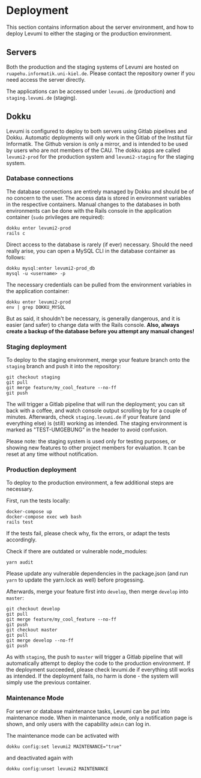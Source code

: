 # Deployment

This section contains information about the server environment, and how to deploy Levumi to either the staging or the production environment.

## Servers

Both the production and the staging systems of Levumi are hosted on `ruapehu.informatik.uni-kiel.de`. Please contact the repository owner if you need access the server directly.

The applications can be accessed under `levumi.de` (production) and `staging.levumi.de` (staging).

## Dokku

Levumi is configured to deploy to both servers using Gitlab pipelines and Dokku. Automatic deployments will only work in the Gitlab of the Institut für Informatik. The Github version is only a mirror, and is intended to be used by users who are not members of the CAU.
The dokku apps are called `levumi2-prod` for the production system and `levumi2-staging` for the staging system.

### Database connections

The database connections are entirely managed by Dokku and should be of no concern to the user. The access data is stored in environment variables in the respective containers. Manual changes to the databases in both environments can be done with the Rails console in the application container (`sudo` privileges are required):

```
dokku enter levumi2-prod
rails c
```

Direct access to the database is rarely (if ever) necessary. Should the need really arise, you can open a MySQL CLI in the database container as follows:

```
dokku mysql:enter levumi2-prod_db
mysql -u <username> -p
```

The necessary credentials can be pulled from the environment variables in the application container:

```
dokku enter levumi2-prod
env | grep DOKKU_MYSQL
```

But as said, it shouldn't be necessary, is generally dangerous, and it is easier (and safer) to change data with the Rails console. **Also, always create a backup of the database before you attempt any manual changes!**

### Staging deployment

To deploy to the staging environment, merge your feature branch onto the `staging` branch and push it into the repository:

```
git checkout staging
git pull
git merge feature/my_cool_feature --no-ff
git push
```

The will trigger a Gitlab pipeline that will run the deployment; you can sit back with a coffee, and watch console output scrolling by for a couple of minutes. Afterwards, check `staging.levumi.de` if your feature (and everything else) is (still) working as intended. The staging environment is marked as "TEST-UMGEBUNG" in the header to avoid confusion.

Please note: the staging system is used only for testing purposes, or showing new features to other project members for evaluation. It can be reset at any time without notification.

### Production deployment

To deploy to the production environment, a few additional steps are necessary.

First, run the tests locally:

```
docker-compose up
docker-compose exec web bash
rails test
```

If the tests fail, please check why, fix the errors, or adapt the tests accordingly.

Check if there are outdated or vulnerable node_modules:

```
yarn audit
```

Please update any vulnerable dependencies in the package.json (and run `yarn` to update the yarn.lock as well) before progessing.

Afterwards, merge your feature first into `develop`, then merge `develop` into `master`:

```
git checkout develop
git pull
git merge feature/my_cool_feature --no-ff
git push
git checkout master
git pull
git merge develop --no-ff
git push
```

As with `staging`, the push to `master` will trigger a Gitlab pipeline that will automatically attempt to deploy the code to the production environment. If the deployment succeeded, please check levumi.de if everything still works as intended. If the deployment fails, no harm is done - the system will simply use the previous container.

### Maintenance Mode

For server or database maintenance tasks, Levumi can be put into maintenance mode. When in maintenance mode, only a notification page is shown, and only users with the capability `admin` can log in.

The maintenance mode can be activated with

```
dokku config:set levumi2 MAINTENANCE="true"
```

and deactivated again with

```
dokku config:unset levumi2 MAINTENANCE
```
